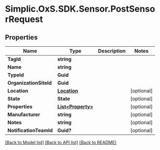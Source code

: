 # Simplic.OxS.SDK.Sensor.PostSensorRequest

## Properties

Name | Type | Description | Notes
------------ | ------------- | ------------- | -------------
**TagId** | **string** |  | 
**Name** | **string** |  | 
**TypeId** | **Guid** |  | 
**OrganizationSiteId** | **Guid** |  | 
**Location** | [**Location**](Location.md) |  | [optional] 
**State** | **State** |  | [optional] 
**Properties** | [**List&lt;Property&gt;**](Property.md) |  | [optional] 
**Manufacturer** | **string** |  | [optional] 
**Notes** | **string** |  | [optional] 
**NotificationTeamId** | **Guid?** |  | [optional] 

[[Back to Model list]](../README.md#documentation-for-models) [[Back to API list]](../README.md#documentation-for-api-endpoints) [[Back to README]](../README.md)

